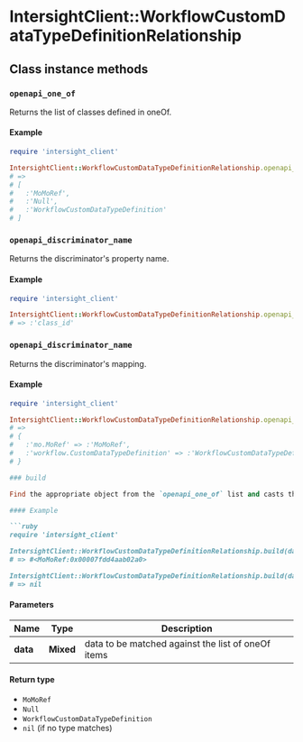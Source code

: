 # IntersightClient::WorkflowCustomDataTypeDefinitionRelationship

## Class instance methods

### `openapi_one_of`

Returns the list of classes defined in oneOf.

#### Example

```ruby
require 'intersight_client'

IntersightClient::WorkflowCustomDataTypeDefinitionRelationship.openapi_one_of
# =>
# [
#   :'MoMoRef',
#   :'Null',
#   :'WorkflowCustomDataTypeDefinition'
# ]
```

### `openapi_discriminator_name`

Returns the discriminator's property name.

#### Example

```ruby
require 'intersight_client'

IntersightClient::WorkflowCustomDataTypeDefinitionRelationship.openapi_discriminator_name
# => :'class_id'
```

### `openapi_discriminator_name`

Returns the discriminator's mapping.

#### Example

```ruby
require 'intersight_client'

IntersightClient::WorkflowCustomDataTypeDefinitionRelationship.openapi_discriminator_mapping
# =>
# {
#   :'mo.MoRef' => :'MoMoRef',
#   :'workflow.CustomDataTypeDefinition' => :'WorkflowCustomDataTypeDefinition'
# }

### build

Find the appropriate object from the `openapi_one_of` list and casts the data into it.

#### Example

```ruby
require 'intersight_client'

IntersightClient::WorkflowCustomDataTypeDefinitionRelationship.build(data)
# => #<MoMoRef:0x00007fdd4aab02a0>

IntersightClient::WorkflowCustomDataTypeDefinitionRelationship.build(data_that_doesnt_match)
# => nil
```

#### Parameters

| Name | Type | Description |
| ---- | ---- | ----------- |
| **data** | **Mixed** | data to be matched against the list of oneOf items |

#### Return type

- `MoMoRef`
- `Null`
- `WorkflowCustomDataTypeDefinition`
- `nil` (if no type matches)

